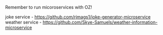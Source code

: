 Remember to run micoroservices with OZ!

joke service    - https://github.com/rjmags1/joke-generator-microservice
weather service - https://github.com/Skye-Samuels/weather-information-microservice